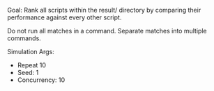 Goal: Rank all scripts within the result/ directory by comparing their performance against every other script.

Do not run all matches in a command. Separate matches into multiple commands.

Simulation Args:
* Repeat 10
* Seed: 1
* Concurrency: 10
